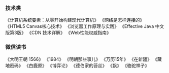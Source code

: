 ### 技术类
《计算机系统要素：从零开始构建现代计算机》
《网络是怎样连接的》
《HTML5 Canvas核心技术》
《浏览器工作原理与实践》
《Effective Java 中文版第3版》
《CDN 技术详解》
《Web性能权威指南》

### 微信读书
《大明王朝 1566》
《1984》
《明朝那些事儿》
《万历15年》
《在新疆》
《藏地密码》
《白鹿原》
《博弈论》
《德伯家的苔丝》
《飘》
《骆驼祥子》